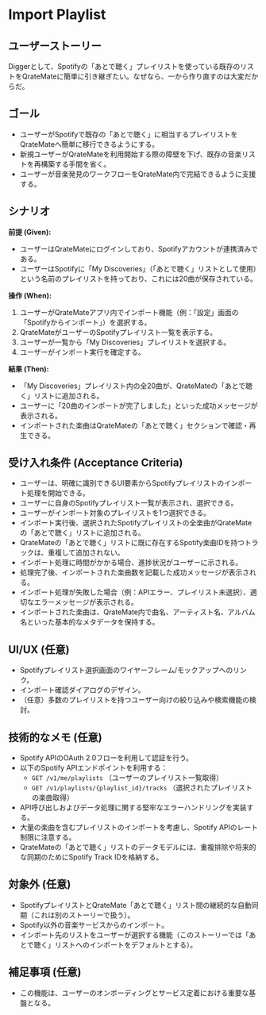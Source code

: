 # Import Playlist

## ユーザーストーリー

Diggerとして、Spotifyの「あとで聴く」プレイリストを使っている既存のリストをQrateMateに簡単に引き継ぎたい。なぜなら、一から作り直すのは大変だからだ。

## ゴール

- ユーザーがSpotifyで既存の「あとで聴く」に相当するプレイリストをQrateMateへ簡単に移行できるようにする。
- 新規ユーザーがQrateMateを利用開始する際の障壁を下げ、既存の音楽リストを再構築する手間を省く。
- ユーザーが音楽発見のワークフローをQrateMate内で完結できるように支援する。

## シナリオ

**前提 (Given):**

- ユーザーはQrateMateにログインしており、Spotifyアカウントが連携済みである。
- ユーザーはSpotifyに「My Discoveries」（「あとで聴く」リストとして使用）という名前のプレイリストを持っており、これには20曲が保存されている。

**操作 (When):**

1. ユーザーがQrateMateアプリ内でインポート機能（例：「設定」画面の「Spotifyからインポート」）を選択する。
2. QrateMateがユーザーのSpotifyプレイリスト一覧を表示する。
3. ユーザーが一覧から「My Discoveries」プレイリストを選択する。
4. ユーザーがインポート実行を確定する。

**結果 (Then):**

- 「My Discoveries」プレイリスト内の全20曲が、QrateMateの「あとで聴く」リストに追加される。
- ユーザーに「20曲のインポートが完了しました」といった成功メッセージが表示される。
- インポートされた楽曲はQrateMateの「あとで聴く」セクションで確認・再生できる。

## 受け入れ条件 (Acceptance Criteria)

- ユーザーは、明確に識別できるUI要素からSpotifyプレイリストのインポート処理を開始できる。
- ユーザーに自身のSpotifyプレイリスト一覧が表示され、選択できる。
- ユーザーがインポート対象のプレイリストを1つ選択できる。
- インポート実行後、選択されたSpotifyプレイリストの全楽曲がQrateMateの「あとで聴く」リストに追加される。
- QrateMateの「あとで聴く」リストに既に存在するSpotify楽曲IDを持つトラックは、重複して追加されない。
- インポート処理に時間がかかる場合、進捗状況がユーザーに示される。
- 処理完了後、インポートされた楽曲数を記載した成功メッセージが表示される。
- インポート処理が失敗した場合（例：APIエラー、プレイリスト未選択）、適切なエラーメッセージが表示される。
- インポートされた楽曲は、QrateMate内で曲名、アーティスト名、アルバム名といった基本的なメタデータを保持する。

## UI/UX (任意)

- Spotifyプレイリスト選択画面のワイヤーフレーム/モックアップへのリンク。
- インポート確認ダイアログのデザイン。
- （任意）多数のプレイリストを持つユーザー向けの絞り込みや検索機能の検討。

## 技術的なメモ (任意)

- Spotify APIのOAuth 2.0フローを利用して認証を行う。
- 以下のSpotify APIエンドポイントを利用する：
  - `GET /v1/me/playlists` （ユーザーのプレイリスト一覧取得）
  - `GET /v1/playlists/{playlist_id}/tracks` （選択されたプレイリストの楽曲取得）
- API呼び出しおよびデータ処理に関する堅牢なエラーハンドリングを実装する。
- 大量の楽曲を含むプレイリストのインポートを考慮し、Spotify APIのレート制限に注意する。
- QrateMateの「あとで聴く」リストのデータモデルには、重複排除や将来的な同期のためにSpotify Track IDを格納する。

## 対象外 (任意)

- SpotifyプレイリストとQrateMate「あとで聴く」リスト間の継続的な自動同期（これは別のストーリーで扱う）。
- Spotify以外の音楽サービスからのインポート。
- インポート先のリストをユーザーが選択する機能（このストーリーでは「あとで聴く」リストへのインポートをデフォルトとする）。

## 補足事項 (任意)

- この機能は、ユーザーのオンボーディングとサービス定着における重要な基盤となる。
